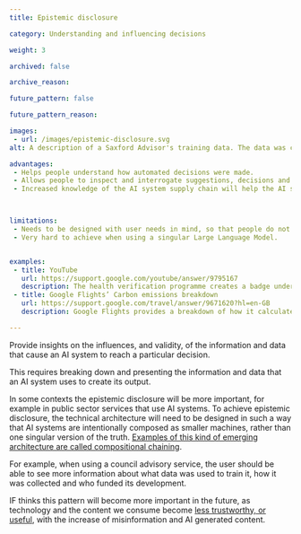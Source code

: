 ```yaml
---
title: Epistemic disclosure

category: Understanding and influencing decisions

weight: 3

archived: false

archive_reason:

future_pattern: false

future_pattern_reason:

images:
 - url: /images/epistemic-disclosure.svg
alt: A description of a Saxford Advisor's training data. The data was collected from 2020-2025, sampled from 18-75 years old, resident in Saxford, and funded by Saxford Council.

advantages:
 - Helps people understand how automated decisions were made.
 - Allows people to inspect and interrogate suggestions, decisions and the workings of an AI system.
 - Increased knowledge of the AI system supply chain will help the AI system provide manage internal risks and meet compliance requirements.



limitations:
 - Needs to be designed with user needs in mind, so that people do not get overwhelmed.
 - Very hard to achieve when using a singular Large Language Model.


examples:
 - title: YouTube
   url: https://support.google.com/youtube/answer/9795167
   description: The health verification programme creates a badge under the name of a clinician or health professional identifying them as a genuine, licensed healthcare worker.
 - title: Google Flights’ Carbon emissions breakdown
   url: https://support.google.com/travel/answer/9671620?hl=en-GB
   description: Google Flights provides a breakdown of how it calculates its emissions data, at the point of use.

---
```


Provide insights on the influences, and validity, of the information and data that cause an AI system to reach a particular decision.

This requires breaking down and presenting the information and data that an AI system uses to create its output.

In some contexts the epistemic disclosure will be more important, for example in public sector services that use AI systems. To achieve epistemic disclosure, the technical architecture will need to be designed in such a way that AI systems are intentionally composed as smaller machines, rather than one singular version of the truth. [Examples of this kind of emerging architecture are called compositional chaining](https://maggieappleton.com/squish-structure).

For example, when using a council advisory service, the user should be able to see more information about what data was used to train it, how it was collected and who funded its development.

IF thinks this pattern will become more important in the future, as technology and the content we consume become [less trustworthy, or useful](https://www.theregister.com/2024/01/17/google_search_results_spam/), with the increase of misinformation and AI generated content.
